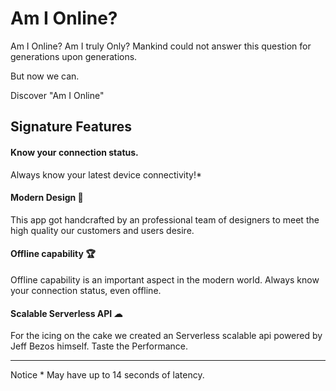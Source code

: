 # Am I Online?

Am I Online? Am I truly Only? Mankind could not answer this question for generations upon generations.

But now we can.

Discover "Am I Online"

## Signature Features

#### Know your connection status.

Always know your latest device connectivity!*

#### Modern Design 🎀

This app got handcrafted by an professional team of designers to meet the high quality our customers and users desire.

#### Offline capability 🏆

Offline capability is an important aspect in the modern world.
Always know your connection status, even offline.

#### Scalable Serverless API ☁

For the icing on the cake we created an Serverless scalable api powered by Jeff Bezos himself. Taste the Performance.

---
Notice * May have up to 14 seconds of latency.
